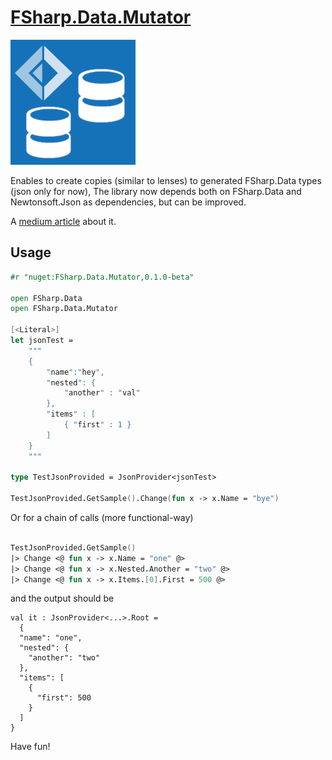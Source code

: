 # [FSharp.Data.Mutator](https://www.nuget.org/packages/FSharp.Data.Mutator)

<img src="https://github.com/jkone27/FSharp.Data.Mutator/blob/main/icon.png?raw=true" />

Enables to create copies (similar to lenses) to generated FSharp.Data types (json only for now),
The library now depends both on FSharp.Data and Newtonsoft.Json as dependencies, but can be improved.

A [medium article](https://jkone27-3876.medium.com/fsharp-data-mutator-66550bb6a2cc) about it.

## Usage

```fsharp
#r "nuget:FSharp.Data.Mutator,0.1.0-beta"

open FSharp.Data
open FSharp.Data.Mutator

[<Literal>]
let jsonTest =
    """
    {
        "name":"hey",
        "nested": {
            "another" : "val"
        },
        "items" : [
            { "first" : 1 }
        ] 
    }
    """

type TestJsonProvided = JsonProvider<jsonTest>

TestJsonProvided.GetSample().Change(fun x -> x.Name = "bye")
```

Or for a chain of calls (more functional-way)

```fsharp

TestJsonProvided.GetSample()
|> Change <@ fun x -> x.Name = "one" @>
|> Change <@ fun x -> x.Nested.Another = "two" @>
|> Change <@ fun x -> x.Items.[0].First = 500 @>

```
and the output should be

```
val it : JsonProvider<...>.Root =
  {
  "name": "one",
  "nested": {
    "another": "two"
  },
  "items": [
    {
      "first": 500
    }
  ]
}
```

Have fun!
